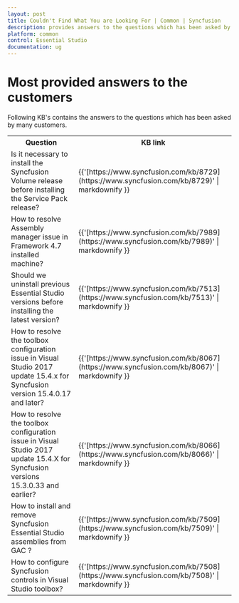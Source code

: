 ```yaml
---
layout: post
title: Couldn't Find What You are Looking For | Common | Syncfusion
description: provides answers to the questions which has been asked by many customers
platform: common
control: Essential Studio
documentation: ug
---
```


# Most provided answers to the customers

Following KB's contains the answers to the questions which has been asked by many customers.

<table>
<tr>
<th>
Question</th><th>
KB link</th></tr>
<tr>
<td>
Is it necessary to install the Syncfusion Volume release before installing the Service Pack release?</td><td>
{{'[https://www.syncfusion.com/kb/8729](https://www.syncfusion.com/kb/8729)' | markdownify }} </td></tr>
<tr>
<td>
How to resolve Assembly manager issue in Framework 4.7 installed machine?</td><td>
{{'[https://www.syncfusion.com/kb/7989](https://www.syncfusion.com/kb/7989)' | markdownify }} </td></tr>
<tr>
<td>
Should we uninstall previous Essential Studio versions before installing the latest version?</td><td>
{{'[https://www.syncfusion.com/kb/7513](https://www.syncfusion.com/kb/7513)' | markdownify }} </td></tr>
<tr>
<td>
How to resolve the toolbox configuration issue in Visual Studio 2017 update 15.4.x for Syncfusion version 15.4.0.17 and later?</td><td>
{{'[https://www.syncfusion.com/kb/8067](https://www.syncfusion.com/kb/8067)' | markdownify }} </td></tr>
<tr>
<td>
How to resolve the toolbox configuration issue in Visual Studio 2017 update 15.4.X for Syncfusion versions 15.3.0.33 and earlier?</td><td>
{{'[https://www.syncfusion.com/kb/8066](https://www.syncfusion.com/kb/8066)' | markdownify }} </td></tr>
<tr>
<td>
How to install and remove Syncfusion Essential Studio assemblies from GAC ?</td><td>
{{'[https://www.syncfusion.com/kb/7509](https://www.syncfusion.com/kb/7509)' | markdownify }} </td></tr>
<tr>
<td>
How to configure Syncfusion controls in Visual Studio toolbox?</td><td>
{{'[https://www.syncfusion.com/kb/7508](https://www.syncfusion.com/kb/7508)' | markdownify }} </td></tr>
</table>